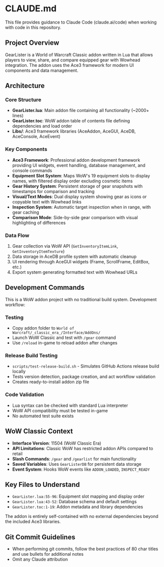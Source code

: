 # CLAUDE.md

This file provides guidance to Claude Code (claude.ai/code) when working with code in this repository.

## Project Overview

GearLister is a World of Warcraft Classic addon written in Lua that allows players to view, share, and compare equipped gear with Wowhead integration. The addon uses the Ace3 framework for modern UI components and data management.

## Architecture

### Core Structure
- **GearLister.lua**: Main addon file containing all functionality (~2000+ lines)
- **GearLister.toc**: WoW addon table of contents file defining dependencies and load order
- **Libs/**: Ace3 framework libraries (AceAddon, AceGUI, AceDB, AceConsole, AceEvent)

### Key Components
- **Ace3 Framework**: Professional addon development framework providing UI widgets, event handling, database management, and console commands
- **Equipment Slot System**: Maps WoW's 19 equipment slots to display names, with filtered display order excluding cosmetic items
- **Gear History System**: Persistent storage of gear snapshots with timestamps for comparison and tracking
- **Visual/Text Modes**: Dual display system showing gear as icons or copyable text with Wowhead links
- **Inspection System**: Automatic target inspection when in range, with gear caching
- **Comparison Mode**: Side-by-side gear comparison with visual highlighting of differences

### Data Flow
1. Gear collection via WoW API (`GetInventoryItemLink`, `GetInventoryItemTexture`)
2. Data storage in AceDB profile system with automatic cleanup
3. UI rendering through AceGUI widgets (Frame, ScrollFrame, EditBox, etc.)
4. Export system generating formatted text with Wowhead URLs

## Development Commands

This is a WoW addon project with no traditional build system. Development workflow:

### Testing
- Copy addon folder to `World of Warcraft/_classic_era_/Interface/AddOns/`
- Launch WoW Classic and test with `/gear` command
- Use `/reload` in-game to reload addon after changes

### Release Build Testing
- `scripts/test-release-build.sh` - Simulates GitHub Actions release build locally
- Tests version detection, package creation, and act workflow validation
- Creates ready-to-install addon zip file

### Code Validation
- Lua syntax can be checked with standard Lua interpreter
- WoW API compatibility must be tested in-game
- No automated test suite exists

## WoW Classic Context

- **Interface Version**: 11504 (WoW Classic Era)
- **API Limitations**: Classic WoW has restricted addon APIs compared to retail
- **Slash Commands**: `/gear` and `/gearlist` for main functionality
- **Saved Variables**: Uses `GearListerDB` for persistent data storage
- **Event System**: Hooks WoW events like `ADDON_LOADED`, `INSPECT_READY`

## Key Files to Understand

- `GearLister.lua:55-96`: Equipment slot mapping and display order
- `GearLister.lua:43-52`: Database schema and default settings
- `GearLister.toc:1-19`: Addon metadata and library dependencies

The addon is entirely self-contained with no external dependencies beyond the included Ace3 libraries.

## Git Commit Guidelines

- When performing git commits, follow the best practices of 80 char titles and use bullets for additional notes
- Omit any Claude attribution